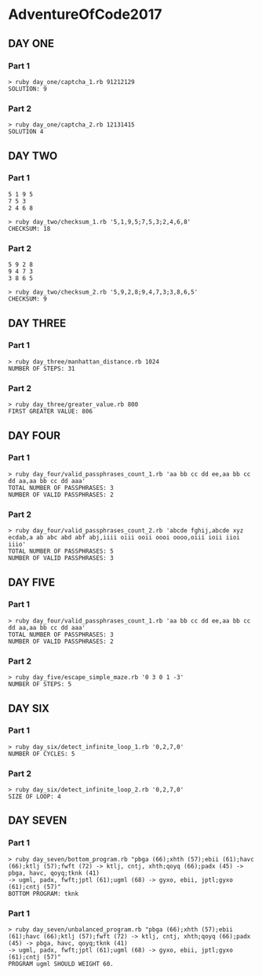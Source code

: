 # AdventureOfCode2017

## DAY ONE
### Part 1
```
> ruby day_one/captcha_1.rb 91212129
SOLUTION: 9
```
### Part 2
```
> ruby day_one/captcha_2.rb 12131415
SOLUTION 4
```

## DAY TWO
### Part 1
```
5 1 9 5
7 5 3
2 4 6 8
```
```
> ruby day_two/checksum_1.rb '5,1,9,5;7,5,3;2,4,6,8'
CHECKSUM: 18
```
### Part 2
```
5 9 2 8
9 4 7 3
3 8 6 5
```
```
> ruby day_two/checksum_2.rb '5,9,2,8;9,4,7,3;3,8,6,5'
CHECKSUM: 9
```

## DAY THREE
### Part 1
```
> ruby day_three/manhattan_distance.rb 1024
NUMBER OF STEPS: 31
```
### Part 2
```
> ruby day_three/greater_value.rb 800
FIRST GREATER VALUE: 806
```

## DAY FOUR
### Part 1
```
> ruby day_four/valid_passphrases_count_1.rb 'aa bb cc dd ee,aa bb cc dd aa,aa bb cc dd aaa'
TOTAL NUMBER OF PASSPHRASES: 3
NUMBER OF VALID PASSPHRASES: 2
```
### Part 2
```
> ruby day_four/valid_passphrases_count_2.rb 'abcde fghij,abcde xyz ecdab,a ab abc abd abf abj,iiii oiii ooii oooi oooo,oiii ioii iioi iiio'
TOTAL NUMBER OF PASSPHRASES: 5
NUMBER OF VALID PASSPHRASES: 3
```

## DAY FIVE
### Part 1
```
> ruby day_four/valid_passphrases_count_1.rb 'aa bb cc dd ee,aa bb cc dd aa,aa bb cc dd aaa'
TOTAL NUMBER OF PASSPHRASES: 3
NUMBER OF VALID PASSPHRASES: 2
```
### Part 2
```
> ruby day_five/escape_simple_maze.rb '0 3 0 1 -3'
NUMBER OF STEPS: 5
```

## DAY SIX
### Part 1
```
> ruby day_six/detect_infinite_loop_1.rb '0,2,7,0'
NUMBER OF CYCLES: 5
```
### Part 2
```
> ruby day_six/detect_infinite_loop_2.rb '0,2,7,0'
SIZE OF LOOP: 4
```

## DAY SEVEN
### Part 1
```
> ruby day_seven/bottom_program.rb "pbga (66);xhth (57);ebii (61);havc (66);ktlj (57);fwft (72) -> ktlj, cntj, xhth;qoyq (66);padx (45) -> pbga, havc, qoyq;tknk (41)
-> ugml, padx, fwft;jptl (61);ugml (68) -> gyxo, ebii, jptl;gyxo (61);cntj (57)"
BOTTOM PROGRAM: tknk
```
### Part 1
```
> ruby day_seven/unbalanced_program.rb "pbga (66);xhth (57);ebii (61);havc (66);ktlj (57);fwft (72) -> ktlj, cntj, xhth;qoyq (66);padx (45) -> pbga, havc, qoyq;tknk (41)
-> ugml, padx, fwft;jptl (61);ugml (68) -> gyxo, ebii, jptl;gyxo (61);cntj (57)"
PROGRAM ugml SHOULD WEIGHT 60.
```
